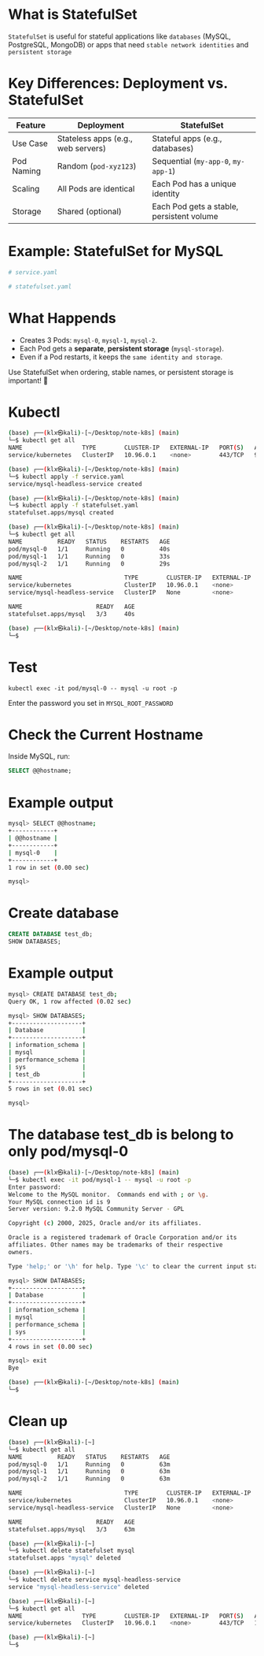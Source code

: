 # What is StatefulSet

`StatefulSet` is useful for stateful applications like `databases` (MySQL, PostgreSQL, MongoDB) or apps that need `stable network identities` and `persistent storage`

# Key Differences: Deployment vs. StatefulSet

| Feature |	Deployment | StatefulSet |
| ------- |	---------- | ----------- |
| Use Case | Stateless apps (e.g., web servers) | Stateful apps (e.g., databases) |
| Pod Naming | Random (`pod-xyz123`) | Sequential (`my-app-0`, `my-app-1`) |
| Scaling	| All Pods are identical | Each Pod has a unique identity |
| Storage |	Shared (optional) | Each Pod gets a stable, persistent volume |

# Example: StatefulSet for MySQL

```yaml
# service.yaml
```

```yaml
# statefulset.yaml
```

# What Happends

- Creates 3 Pods: `mysql-0`, `mysql-1`, `mysql-2`.
- Each Pod gets a **separate**, **persistent storage** (`mysql-storage`).
- Even if a Pod restarts, it keeps the `same identity and storage`.

Use StatefulSet when ordering, stable names, or persistent storage is important! 🚀

# Kubectl

```bash
(base) ┌──(klx㉿kali)-[~/Desktop/note-k8s] (main)
└─$ kubectl get all
NAME                 TYPE        CLUSTER-IP   EXTERNAL-IP   PORT(S)   AGE
service/kubernetes   ClusterIP   10.96.0.1    <none>        443/TCP   9h

(base) ┌──(klx㉿kali)-[~/Desktop/note-k8s] (main)
└─$ kubectl apply -f service.yaml
service/mysql-headless-service created

(base) ┌──(klx㉿kali)-[~/Desktop/note-k8s] (main)
└─$ kubectl apply -f statefulset.yaml
statefulset.apps/mysql created

(base) ┌──(klx㉿kali)-[~/Desktop/note-k8s] (main)
└─$ kubectl get all
NAME          READY   STATUS    RESTARTS   AGE
pod/mysql-0   1/1     Running   0          40s
pod/mysql-1   1/1     Running   0          33s
pod/mysql-2   1/1     Running   0          29s

NAME                             TYPE        CLUSTER-IP   EXTERNAL-IP   PORT(S)    AGE
service/kubernetes               ClusterIP   10.96.0.1    <none>        443/TCP    9h
service/mysql-headless-service   ClusterIP   None         <none>        3306/TCP   53s

NAME                     READY   AGE
statefulset.apps/mysql   3/3     40s

(base) ┌──(klx㉿kali)-[~/Desktop/note-k8s] (main)
└─$
```

# Test

```
kubectl exec -it pod/mysql-0 -- mysql -u root -p
```
Enter the password you set in `MYSQL_ROOT_PASSWORD`

# Check the Current Hostname

Inside MySQL, run:

```sql
SELECT @@hostname;
```

# Example output
```bash
mysql> SELECT @@hostname;
+------------+
| @@hostname |
+------------+
| mysql-0    |
+------------+
1 row in set (0.00 sec)

mysql> 
```

# Create database

```sql
CREATE DATABASE test_db;
SHOW DATABASES;
```

# Example output
```bash
mysql> CREATE DATABASE test_db;
Query OK, 1 row affected (0.02 sec)

mysql> SHOW DATABASES;
+--------------------+
| Database           |
+--------------------+
| information_schema |
| mysql              |
| performance_schema |
| sys                |
| test_db            |
+--------------------+
5 rows in set (0.01 sec)

mysql> 
```

# The database test_db is belong to only pod/mysql-0

```bash
(base) ┌──(klx㉿kali)-[~/Desktop/note-k8s] (main)
└─$ kubectl exec -it pod/mysql-1 -- mysql -u root -p
Enter password: 
Welcome to the MySQL monitor.  Commands end with ; or \g.
Your MySQL connection id is 9
Server version: 9.2.0 MySQL Community Server - GPL

Copyright (c) 2000, 2025, Oracle and/or its affiliates.

Oracle is a registered trademark of Oracle Corporation and/or its
affiliates. Other names may be trademarks of their respective
owners.

Type 'help;' or '\h' for help. Type '\c' to clear the current input statement.

mysql> SHOW DATABASES;
+--------------------+
| Database           |
+--------------------+
| information_schema |
| mysql              |
| performance_schema |
| sys                |
+--------------------+
4 rows in set (0.00 sec)

mysql> exit
Bye

(base) ┌──(klx㉿kali)-[~/Desktop/note-k8s] (main)
└─$ 
```

# Clean up

```bash
(base) ┌──(klx㉿kali)-[~]
└─$ kubectl get all                             
NAME          READY   STATUS    RESTARTS   AGE
pod/mysql-0   1/1     Running   0          63m
pod/mysql-1   1/1     Running   0          63m
pod/mysql-2   1/1     Running   0          63m

NAME                             TYPE        CLUSTER-IP   EXTERNAL-IP   PORT(S)    AGE
service/kubernetes               ClusterIP   10.96.0.1    <none>        443/TCP    10h
service/mysql-headless-service   ClusterIP   None         <none>        3306/TCP   64m

NAME                     READY   AGE
statefulset.apps/mysql   3/3     63m

(base) ┌──(klx㉿kali)-[~]
└─$ kubectl delete statefulset mysql                    
statefulset.apps "mysql" deleted

(base) ┌──(klx㉿kali)-[~]
└─$ kubectl delete service mysql-headless-service
service "mysql-headless-service" deleted

(base) ┌──(klx㉿kali)-[~]
└─$ kubectl get all                              
NAME                 TYPE        CLUSTER-IP   EXTERNAL-IP   PORT(S)   AGE
service/kubernetes   ClusterIP   10.96.0.1    <none>        443/TCP   10h

(base) ┌──(klx㉿kali)-[~]
└─$ 
```